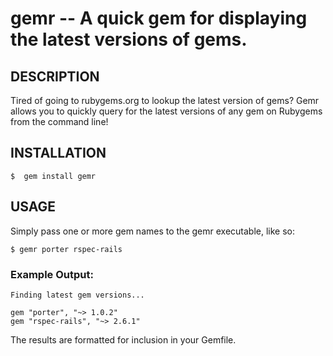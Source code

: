gemr -- A quick gem for displaying the latest versions of gems.
====================================

## DESCRIPTION

Tired of going to rubygems.org to lookup the latest version of gems?  Gemr allows you to quickly query for the latest versions of any gem on Rubygems from the command line!

## INSTALLATION

	$  gem install gemr

## USAGE

Simply pass one or more gem names to the gemr executable, like so:

	$ gemr porter rspec-rails

### Example Output:

	Finding latest gem versions...
	
	gem "porter", "~> 1.0.2"
	gem "rspec-rails", "~> 2.6.1"
	
The results are formatted for inclusion in your Gemfile.

